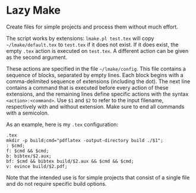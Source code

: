 # Lazy Make

Create files for simple projects and process them without much effort.

The script works by extensions: `lmake.pl test.tex` will copy `~/lmake/default.tex` to `test.tex` if it does not exist.
If it does exist, the empty `.tex` action is executed on `test.tex`.
A different action can be given as the second argument.

These actions are specified in the file `~/lmake/config`.
This file contains a sequence of blocks, separated by empty lines.
Each block begins with a comma-delimited sequence of extensions (including the dot).
The next line contains a command that is executed before every action of these extensions, and the remaining lines define specific actions with the syntax `<action>:<command>`.
Use `$1` and `$2` to refer to the input filename, respectively with and without extension.
Make sure to end all commands with a semicolon.

As an example, here is my `.tex` configuration:
```
.tex
mkdir -p build;cmd="pdflatex -output-directory build ./$1";
: $cmd;
f: $cmd && $cmd;
b: bibtex/$2.aux;
bf: $cmd && bibtex build/$2.aux && $cmd && $cmd;
v: evince build/$2.pdf;
```

Note that the intended use is for simple projects that consist of a single file and do not require specific build options.
